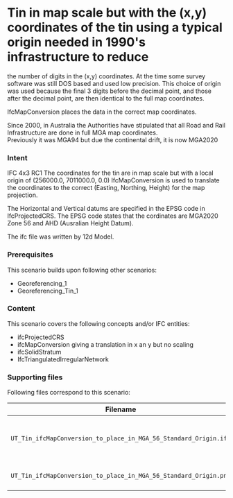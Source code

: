 
# Tin in map scale but with the (x,y) coordinates of the tin using a typical origin needed in 1990's infrastructure to reduce
 the number of digits in the (x,y) coordinates.
 At the time some survey software was still DOS based and used low precision. 
 This choice of origin was used because the final 3 digits before the decimal point, and those after the decimal point, are then identical
 to the full map coordinates.  

 IfcMapConversion places the data in the correct map coordinates.

 Since 2000, in Australia the Authorities have stipulated that all Road and Rail Infrastructure are done in full MGA map coordinates.  
 Previously it was MGA94 but due the continental drift, it is now MGA2020

### Intent

IFC 4x3 RC1
The coordinates for the tin are in map scale but with a local origin of (256000.0, 7011000.0, 0.0)
IfcMapConversion is used to translate the coordinates to the correct (Easting, Northing, Height) for the map projection.
 
The Horizontal and Vertical datums are specified in the EPSG code in IfcProjectedCRS.
The EPSG code states that the cordinates are  MGA2020 Zone 56 and AHD (Ausralian Height Datum).

The ifc file was written by 12d Model. 

### Prerequisites

This scenario builds upon following other scenarios:
- Georeferencing_1
- Georeferencing_Tin_1

### Content

This scenario covers the following concepts and/or IFC entities:

- ifcProjectedCRS
- ifcMapConversion giving a translation in x an y but no scaling
- ifcSolidStratum
- IfcTriangulatedIrregularNetwork

### Supporting files

Following files correspond to this scenario:

| Filename                                                         | Description                               |
|------------------------------------------------------------------|-------------------------------------------|
| `UT_Tin_ifcMapConversion_to_place_in_MGA_56_Standard_Origin.ifc` | the exported content as IFC document      |
| `UT_Tin_ifcMapConversion_to_place_in_MGA_56_Standard_Origin.png` | screen shot from 12d Model                |

